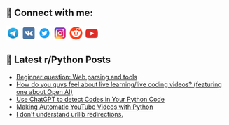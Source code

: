 ## 🔎 Connect with me:
[<img src="https://github.com/bullbesh/bullbesh/blob/main/images/Telegram.png" width="32" height="32" />](https://t.me/bullbesh)
[<img src="https://github.com/bullbesh/bullbesh/blob/main/images/VK.png" width="32" height="32" />](https://vk.com/bullbesh)
[<img src="https://github.com/bullbesh/bullbesh/blob/main/images/Twitter.png" width="32" height="32" />](https://twitter.com/bullbesh1)
[<img src="https://github.com/bullbesh/bullbesh/blob/main/images/Instagram.png" width="32" height="32" />](https://www.instagram.com/bullbesh)
[<img src="https://github.com/bullbesh/bullbesh/blob/main/images/Reddit.png" width="32" height="32" />](https://www.reddit.com/user/bullbesh)
[<img src="https://github.com/bullbesh/bullbesh/blob/main/images/YouTube.png" width="32" height="32" />](https://www.youtube.com/channel/UCtfjRs6uzgq5mfm8S06WTcg)

## 📕 Latest r/Python Posts
<!-- BLOG-POST-LIST:START -->
- [Beginner question: Web parsing and tools](https://www.reddit.com/r/Python/comments/10ph6mo/beginner_question_web_parsing_and_tools/)
- [How do you guys feel about live learning/live coding videos? &lpar;featuring one about Open AI&rpar;](https://www.reddit.com/r/Python/comments/10pfwfe/how_do_you_guys_feel_about_live_learninglive/)
- [Use ChatGPT to detect Codes in Your Python Code](https://www.reddit.com/r/Python/comments/10pfexp/use_chatgpt_to_detect_codes_in_your_python_code/)
- [Making Automatic YouTube Videos with Python](https://www.reddit.com/r/Python/comments/10peps0/making_automatic_youtube_videos_with_python/)
- [I don&#39;t understand urllib redirections.](https://www.reddit.com/r/Python/comments/10pd88r/i_dont_understand_urllib_redirections/)
<!-- BLOG-POST-LIST:END -->
